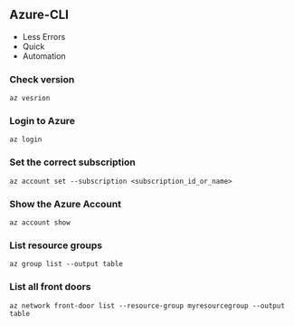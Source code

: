## Azure-CLI
- Less Errors
- Quick
- Automation

### Check version
```
az vesrion
```

### Login to Azure 
```
az login
```

### Set the correct subscription
```
az account set --subscription <subscription_id_or_name>
```

### Show the Azure Account
```
az account show
```

### List resource groups
```
az group list --output table
```

### List all front doors
```
az network front-door list --resource-group myresourcegroup --output table
```

